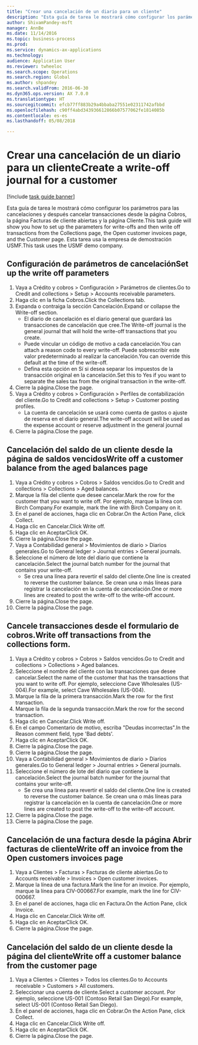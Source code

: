 ```yaml
--- 
title: "Crear una cancelación de un diario para un cliente"
description: "Esta guía de tarea le mostrará cómo configurar los parámetros para las cancelaciones y después cancelar transacciones desde la página Cobros, la página Facturas de cliente abiertas y la página Cliente."
author: ShivamPandey-msft
manager: AnnBe
ms.date: 11/14/2016
ms.topic: business-process
ms.prod: 
ms.service: dynamics-ax-applications
ms.technology: 
audience: Application User
ms.reviewer: twheeloc
ms.search.scope: Operations
ms.search.region: Global
ms.author: shpandey
ms.search.validFrom: 2016-06-30
ms.dyn365.ops.version: AX 7.0.0
ms.translationtype: HT
ms.sourcegitcommit: efcb77ff883b29a4bbaba27551e02311742afbbd
ms.openlocfilehash: c90ff4abd343936612866b07577062fe1814085b
ms.contentlocale: es-es
ms.lasthandoff: 05/08/2018

---
```

# <a name="create-a-write-off-journal-for-a-customer"></a><span data-ttu-id="c23cd-103">Crear una cancelación de un diario para un cliente</span><span class="sxs-lookup"><span data-stu-id="c23cd-103">Create a write-off journal for a customer</span></span>

[!include [task guide banner](../../includes/task-guide-banner.md)]

<span data-ttu-id="c23cd-104">Esta guía de tarea le mostrará cómo configurar los parámetros para las cancelaciones y después cancelar transacciones desde la página Cobros, la página Facturas de cliente abiertas y la página Cliente.</span><span class="sxs-lookup"><span data-stu-id="c23cd-104">This task guide will show you how to set up the parameters for write-offs and then write off transactions from the Collections page, the Open customer invoices page, and the Customer page.</span></span> <span data-ttu-id="c23cd-105">Esta tarea usa la empresa de demostración USMF.</span><span class="sxs-lookup"><span data-stu-id="c23cd-105">This task uses the USMF demo company.</span></span>


## <a name="set-up-the-write-off-parameters"></a><span data-ttu-id="c23cd-106">Configuración de parámetros de cancelación</span><span class="sxs-lookup"><span data-stu-id="c23cd-106">Set up the write off parameters</span></span>
1. <span data-ttu-id="c23cd-107">Vaya a Crédito y cobros > Configuración > Parámetros de clientes.</span><span class="sxs-lookup"><span data-stu-id="c23cd-107">Go to Credit and collections > Setup > Accounts receivable parameters.</span></span>
2. <span data-ttu-id="c23cd-108">Haga clic en la ficha Cobros.</span><span class="sxs-lookup"><span data-stu-id="c23cd-108">Click the Collections tab.</span></span>
3. <span data-ttu-id="c23cd-109">Expanda o contraiga la sección Cancelación.</span><span class="sxs-lookup"><span data-stu-id="c23cd-109">Expand or collapse the Write-off section.</span></span>
    * <span data-ttu-id="c23cd-110">El diario de cancelación es el diario general que guardará las transacciones de cancelación que cree.</span><span class="sxs-lookup"><span data-stu-id="c23cd-110">The Write-off journal is the general journal that will hold the write-off transactions that you create.</span></span>  
    * <span data-ttu-id="c23cd-111">Puede vincular un código de motivo a cada cancelación.</span><span class="sxs-lookup"><span data-stu-id="c23cd-111">You can attach a reason code to every write-off.</span></span> <span data-ttu-id="c23cd-112">Puede sobrescribir este valor predeterminado al realizar la cancelación.</span><span class="sxs-lookup"><span data-stu-id="c23cd-112">You can override this default at the time of the write-off.</span></span>  
    * <span data-ttu-id="c23cd-113">Defina esta opción en Sí si desea separar los impuestos de la transacción original en la cancelación.</span><span class="sxs-lookup"><span data-stu-id="c23cd-113">Set this to Yes if you want to separate the sales tax from the original transaction in the write-off.</span></span>  
4. <span data-ttu-id="c23cd-114">Cierre la página.</span><span class="sxs-lookup"><span data-stu-id="c23cd-114">Close the page.</span></span>
5. <span data-ttu-id="c23cd-115">Vaya a Crédito y cobros > Configuración > Perfiles de contabilización del cliente.</span><span class="sxs-lookup"><span data-stu-id="c23cd-115">Go to Credit and collections > Setup > Customer posting profiles.</span></span>
    * <span data-ttu-id="c23cd-116">La cuenta de cancelación se usará como cuenta de gastos o ajuste de reserva en el diario general.</span><span class="sxs-lookup"><span data-stu-id="c23cd-116">The write-off account will be used as the expense account or reserve adjustment in the general journal</span></span>   
6. <span data-ttu-id="c23cd-117">Cierre la página.</span><span class="sxs-lookup"><span data-stu-id="c23cd-117">Close the page.</span></span>

## <a name="write-off-a-customer-balance-from-the-aged-balances-page"></a><span data-ttu-id="c23cd-118">Cancelación del saldo de un cliente desde la página de saldos vencidos</span><span class="sxs-lookup"><span data-stu-id="c23cd-118">Write off a customer balance from the aged balances page</span></span>
1. <span data-ttu-id="c23cd-119">Vaya a Crédito y cobros > Cobros > Saldos vencidos.</span><span class="sxs-lookup"><span data-stu-id="c23cd-119">Go to Credit and collections > Collections > Aged balances.</span></span>
2. <span data-ttu-id="c23cd-120">Marque la fila del cliente que desee cancelar.</span><span class="sxs-lookup"><span data-stu-id="c23cd-120">Mark the row for the customer that you want to write off.</span></span> <span data-ttu-id="c23cd-121">Por ejemplo, marque la línea con Birch Company.</span><span class="sxs-lookup"><span data-stu-id="c23cd-121">For example, mark the line with Birch Company on it.</span></span>
3. <span data-ttu-id="c23cd-122">En el panel de acciones, haga clic en Cobrar.</span><span class="sxs-lookup"><span data-stu-id="c23cd-122">On the Action Pane, click Collect.</span></span>
4. <span data-ttu-id="c23cd-123">Haga clic en Cancelar.</span><span class="sxs-lookup"><span data-stu-id="c23cd-123">Click Write off.</span></span>
5. <span data-ttu-id="c23cd-124">Haga clic en Aceptar</span><span class="sxs-lookup"><span data-stu-id="c23cd-124">Click OK.</span></span>
6. <span data-ttu-id="c23cd-125">Cierre la página.</span><span class="sxs-lookup"><span data-stu-id="c23cd-125">Close the page.</span></span>
7. <span data-ttu-id="c23cd-126">Vaya a Contabilidad general > Movimientos de diario > Diarios generales.</span><span class="sxs-lookup"><span data-stu-id="c23cd-126">Go to General ledger > Journal entries > General journals.</span></span>
8. <span data-ttu-id="c23cd-127">Seleccione el número de lote del diario que contiene la cancelación.</span><span class="sxs-lookup"><span data-stu-id="c23cd-127">Select the journal batch number for the journal that contains your write-off.</span></span>
    * <span data-ttu-id="c23cd-128">Se crea una línea para revertir el saldo del cliente.</span><span class="sxs-lookup"><span data-stu-id="c23cd-128">One line is created to reverse the customer balance.</span></span> <span data-ttu-id="c23cd-129">Se crean una o más líneas para registrar la cancelación en la cuenta de cancelación.</span><span class="sxs-lookup"><span data-stu-id="c23cd-129">One or more lines are created to post the write-off to the write-off account.</span></span>  
9. <span data-ttu-id="c23cd-130">Cierre la página.</span><span class="sxs-lookup"><span data-stu-id="c23cd-130">Close the page.</span></span>
10. <span data-ttu-id="c23cd-131">Cierre la página.</span><span class="sxs-lookup"><span data-stu-id="c23cd-131">Close the page.</span></span>

## <a name="write-off-transactions-from-the-collections-form"></a><span data-ttu-id="c23cd-132">Cancele transacciones desde el formulario de cobros.</span><span class="sxs-lookup"><span data-stu-id="c23cd-132">Write off transactions from the collections form.</span></span>
1. <span data-ttu-id="c23cd-133">Vaya a Crédito y cobros > Cobros > Saldos vencidos.</span><span class="sxs-lookup"><span data-stu-id="c23cd-133">Go to Credit and collections > Collections > Aged balances.</span></span>
2. <span data-ttu-id="c23cd-134">Seleccione el nombre del cliente con las transacciones que desee cancelar.</span><span class="sxs-lookup"><span data-stu-id="c23cd-134">Select the name of the customer that has the transactions that you want to write off.</span></span> <span data-ttu-id="c23cd-135">Por ejemplo, seleccione Cave Wholesales (US-004).</span><span class="sxs-lookup"><span data-stu-id="c23cd-135">For example, select Cave Wholesales (US-004).</span></span>
3. <span data-ttu-id="c23cd-136">Marque la fila de la primera transacción.</span><span class="sxs-lookup"><span data-stu-id="c23cd-136">Mark the row for the first transaction.</span></span>
4. <span data-ttu-id="c23cd-137">Marque la fila de la segunda transacción.</span><span class="sxs-lookup"><span data-stu-id="c23cd-137">Mark the row for the second transaction.</span></span>
5. <span data-ttu-id="c23cd-138">Haga clic en Cancelar.</span><span class="sxs-lookup"><span data-stu-id="c23cd-138">Click Write off.</span></span>
6. <span data-ttu-id="c23cd-139">En el campo Comentario de motivo, escriba "Deudas incorrectas".</span><span class="sxs-lookup"><span data-stu-id="c23cd-139">In the Reason comment field, type 'Bad debts'.</span></span>
7. <span data-ttu-id="c23cd-140">Haga clic en Aceptar</span><span class="sxs-lookup"><span data-stu-id="c23cd-140">Click OK.</span></span>
8. <span data-ttu-id="c23cd-141">Cierre la página.</span><span class="sxs-lookup"><span data-stu-id="c23cd-141">Close the page.</span></span>
9. <span data-ttu-id="c23cd-142">Cierre la página.</span><span class="sxs-lookup"><span data-stu-id="c23cd-142">Close the page.</span></span>
10. <span data-ttu-id="c23cd-143">Vaya a Contabilidad general > Movimientos de diario > Diarios generales.</span><span class="sxs-lookup"><span data-stu-id="c23cd-143">Go to General ledger > Journal entries > General journals.</span></span>
11. <span data-ttu-id="c23cd-144">Seleccione el número de lote del diario que contiene la cancelación.</span><span class="sxs-lookup"><span data-stu-id="c23cd-144">Select the journal batch number for the journal that contains your write-off.</span></span>
    * <span data-ttu-id="c23cd-145">Se crea una línea para revertir el saldo del cliente.</span><span class="sxs-lookup"><span data-stu-id="c23cd-145">One line is created to reverse the customer balance.</span></span> <span data-ttu-id="c23cd-146">Se crean una o más líneas para registrar la cancelación en la cuenta de cancelación.</span><span class="sxs-lookup"><span data-stu-id="c23cd-146">One or more lines are created to post the write-off to the write-off account.</span></span>  
12. <span data-ttu-id="c23cd-147">Cierre la página.</span><span class="sxs-lookup"><span data-stu-id="c23cd-147">Close the page.</span></span>
13. <span data-ttu-id="c23cd-148">Cierre la página.</span><span class="sxs-lookup"><span data-stu-id="c23cd-148">Close the page.</span></span>

## <a name="write-off-an-invoice-from-the-open-customers-invoices-page"></a><span data-ttu-id="c23cd-149">Cancelación de una factura desde la página Abrir facturas de cliente</span><span class="sxs-lookup"><span data-stu-id="c23cd-149">Write off an invoice from the Open customers invoices page</span></span>
1. <span data-ttu-id="c23cd-150">Vaya a Clientes > Facturas > Facturas de cliente abiertas.</span><span class="sxs-lookup"><span data-stu-id="c23cd-150">Go to Accounts receivable > Invoices > Open customer invoices.</span></span>
2. <span data-ttu-id="c23cd-151">Marque la línea de una factura.</span><span class="sxs-lookup"><span data-stu-id="c23cd-151">Mark the line for an invoice.</span></span> <span data-ttu-id="c23cd-152">Por ejemplo, marque la línea para CIV-000667.</span><span class="sxs-lookup"><span data-stu-id="c23cd-152">For example, mark the line for CIV-000667.</span></span>
3. <span data-ttu-id="c23cd-153">En el panel de acciones, haga clic en Factura.</span><span class="sxs-lookup"><span data-stu-id="c23cd-153">On the Action Pane, click Invoice.</span></span>
4. <span data-ttu-id="c23cd-154">Haga clic en Cancelar.</span><span class="sxs-lookup"><span data-stu-id="c23cd-154">Click Write off.</span></span>
5. <span data-ttu-id="c23cd-155">Haga clic en Aceptar</span><span class="sxs-lookup"><span data-stu-id="c23cd-155">Click OK.</span></span>
6. <span data-ttu-id="c23cd-156">Cierre la página.</span><span class="sxs-lookup"><span data-stu-id="c23cd-156">Close the page.</span></span>

## <a name="write-off-a-customer-balance-from-the-customer-page"></a><span data-ttu-id="c23cd-157">Cancelación del saldo de un cliente desde la página del cliente</span><span class="sxs-lookup"><span data-stu-id="c23cd-157">Write off a customer balance from the customer page</span></span>
1. <span data-ttu-id="c23cd-158">Vaya a Clientes > Clientes > Todos los clientes.</span><span class="sxs-lookup"><span data-stu-id="c23cd-158">Go to Accounts receivable > Customers > All customers.</span></span>
2. <span data-ttu-id="c23cd-159">Seleccionar una cuenta de cliente.</span><span class="sxs-lookup"><span data-stu-id="c23cd-159">Select a customer account.</span></span> <span data-ttu-id="c23cd-160">Por ejemplo, seleccione US-001 (Contoso Retail San Diego).</span><span class="sxs-lookup"><span data-stu-id="c23cd-160">For example, select US-001 (Contoso Retail San Diego).</span></span>
3. <span data-ttu-id="c23cd-161">En el panel de acciones, haga clic en Cobrar.</span><span class="sxs-lookup"><span data-stu-id="c23cd-161">On the Action Pane, click Collect.</span></span>
4. <span data-ttu-id="c23cd-162">Haga clic en Cancelar.</span><span class="sxs-lookup"><span data-stu-id="c23cd-162">Click Write off.</span></span>
5. <span data-ttu-id="c23cd-163">Haga clic en Aceptar</span><span class="sxs-lookup"><span data-stu-id="c23cd-163">Click OK.</span></span>
6. <span data-ttu-id="c23cd-164">Cierre la página.</span><span class="sxs-lookup"><span data-stu-id="c23cd-164">Close the page.</span></span>


